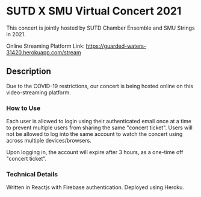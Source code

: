 # SUTD X SMU Virtual Concert 2021

This concert is jointly hosted by SUTD Chamber Ensemble and SMU Strings in 2021.

Online Streaming Platform Link: https://guarded-waters-31420.herokuapp.com/stream

## Description

Due to the COVID-19 restrictions, our concert is being hosted online on this video-streaming platform. 


### How to Use

Each user is allowed to login using their authenticated email once at a time to prevent multiple users from sharing the same "concert ticket". Users will not be allowed to log into the same account to watch the concert using across multiple devices/browsers.

Upon logging in, the account will expire after 3 hours, as a one-time off "concert ticket".

### Technical Details

Written in Reactjs with Firebase authentication. Deployed using Heroku.
